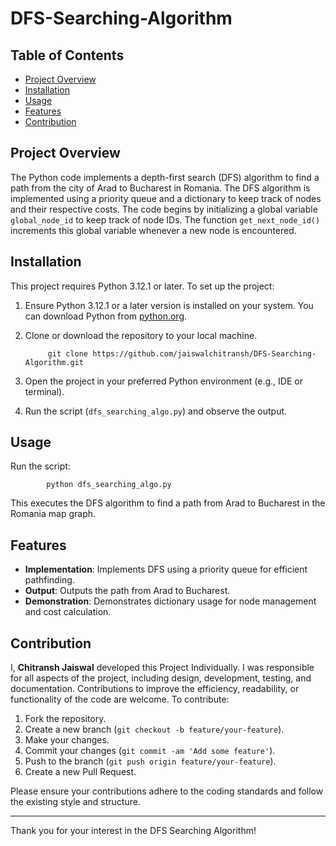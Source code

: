 # DFS-Searching-Algorithm

## Table of Contents
- [Project Overview](#project-overview)
- [Installation](#installation)
- [Usage](#usage)
- [Features](#features)
- [Contribution](#contribution)


## Project Overview
The Python code implements a depth-first search (DFS) algorithm to find a path from the city of Arad to Bucharest in Romania. The DFS algorithm is implemented using a priority queue and a dictionary to keep track of nodes and their respective costs. The code begins by initializing a global variable `global_node_id` to keep track of node IDs. The function `get_next_node_id()` increments this global variable whenever a new node is encountered.


## Installation
This project requires Python 3.12.1 or later.
To set up the project:
1. Ensure Python 3.12.1 or a later version is installed on your system. You can download Python from [python.org](https://www.python.org/downloads/).
2. Clone or download the repository to your local machine.
   
            git clone https://github.com/jaiswalchitransh/DFS-Searching-Algorithm.git
        
3. Open the project in your preferred Python environment (e.g., IDE or terminal).
4. Run the script (`dfs_searching_algo.py`) and observe the output.


## Usage
Run the script:

            python dfs_searching_algo.py
  
This executes the DFS algorithm to find a path from Arad to Bucharest in the Romania map graph.


## Features
- **Implementation**: Implements DFS using a priority queue for efficient pathfinding.
- **Output**: Outputs the path from Arad to Bucharest.
- **Demonstration**: Demonstrates dictionary usage for node management and cost calculation.


## Contribution
I, **Chitransh Jaiswal** developed this Project Individually. I was responsible for all aspects of the project, including design, development, testing, and documentation.
Contributions to improve the efficiency, readability, or functionality of the code are welcome. To contribute:
1. Fork the repository.
2. Create a new branch (`git checkout -b feature/your-feature`).
3. Make your changes.
4. Commit your changes (`git commit -am 'Add some feature'`).
5. Push to the branch (`git push origin feature/your-feature`).
6. Create a new Pull Request.

Please ensure your contributions adhere to the coding standards and follow the existing style and structure.

---

Thank you for your interest in the DFS Searching Algorithm!
